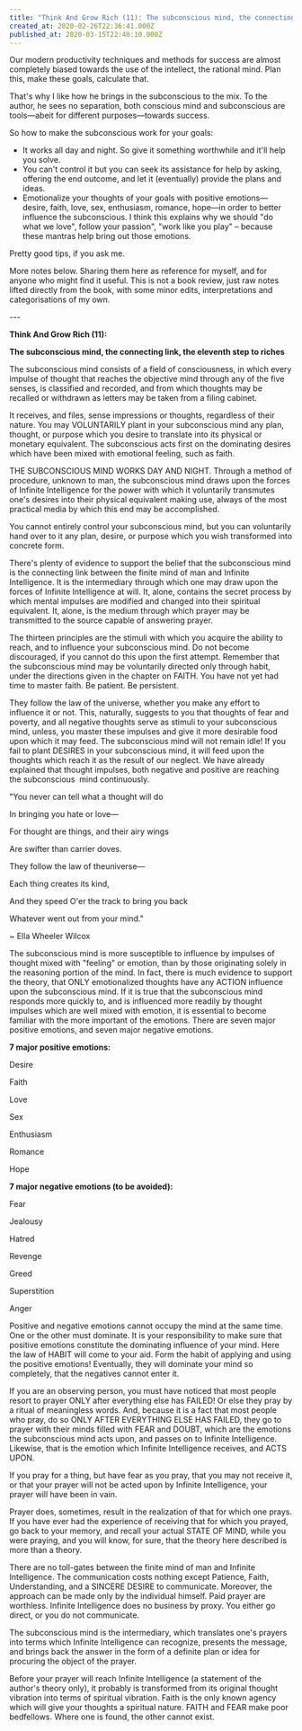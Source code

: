 ```yaml
---
title: "Think And Grow Rich (11): The subconscious mind, the connecting link"
created_at: 2020-02-26T22:36:41.000Z
published_at: 2020-03-15T22:40:10.000Z
---
```

Our modern productivity techniques and methods for success are almost completely biased towards the use of the intellect, the rational mind. Plan this, make these goals, calculate that. 

  

That's why I like how he brings in the subconscious to the mix. To the author, he sees no separation, both conscious mind and subconscious are tools—abeit for different purposes—towards success. 

  

So how to make the subconscious work for your goals:

  

*   It works all day and night. So give it something worthwhile and it'll help you solve.
*   You can't control it but you can seek its assistance for help by asking, offering the end outcome, and let it (eventually) provide the plans and ideas.
*   Emotionalize your thoughts of your goals with positive emotions—desire, faith, love, sex, enthusiasm, romance, hope—in order to better influence the subconscious. I think this explains why we should "do what we love", follow your passion", "work like you play" – because these mantras help bring out those emotions. 

  

Pretty good tips, if you ask me. 

  

More notes below. Sharing them here as reference for myself, and for anyone who might find it useful. This is not a book review, just raw notes lifted directly from the book, with some minor edits, interpretations and categorisations of my own.

  

\---

  

**Think And Grow Rich (11):**

**The subconscious mind, the connecting link, the eleventh step to riches**

  

The subconscious mind consists of a field of consciousness, in which every impulse of thought that reaches the objective mind through any of the five senses, is classified and recorded, and from which thoughts may be recalled or withdrawn as letters may be taken from a filing cabinet. 

  

It receives, and files, sense impressions or thoughts, regardless of their nature. You may VOLUNTARILY plant in your subconscious mind any plan, thought, or purpose which you desire to translate into its physical or monetary equivalent. The subconscious acts first on the dominating desires which have been mixed with emotional feeling, such as faith.

  

THE SUBCONSCIOUS MIND WORKS DAY AND NIGHT. Through a method of procedure, unknown to man, the subconscious mind draws upon the forces of Infinite Intelligence for the power with which it voluntarily transmutes one's desires into their physical equivalent making use, always of the most practical media by which this end may be accomplished.

  

You cannot entirely control your subconscious mind, but you can voluntarily hand over to it any plan, desire, or purpose which you wish transformed into concrete form.

  

There's plenty of evidence to support the belief that the subconscious mind is the connecting link between the finite mind of man and Infinite Intelligence. It is the intermediary through which one may draw upon the forces of Infinite Intelligence at will. It, alone, contains the secret process by which mental impulses are modified and changed into their spiritual equivalent. It, alone, is the medium through which prayer may be transmitted to the source capable of answering prayer.

  

The thirteen principles are the stimuli with which you acquire the ability to reach, and to influence your subconscious mind. Do not become discouraged, if you cannot do this upon the first attempt. Remember that the subconscious mind may be voluntarily directed only through habit, under the directions given in the chapter on FAITH. You have not yet had time to master faith. Be patient. Be persistent.

  

They follow the law of the universe, whether you make any effort to influence it or not. This, naturally, suggests to you that thoughts of fear and poverty, and all negative thoughts serve as stimuli to your subconscious mind, unless, you master these impulses and give it more desirable food upon which it may feed. The subconscious mind will not remain idle! If you fail to plant DESIRES in your subconscious mind, it will feed upon the thoughts which reach it as the result of our neglect. We have already explained that thought impulses, both negative and positive are reaching the subconscious  mind continuously.

  

"You never can tell what a thought will do

  

In bringing you hate or love—

For thought are things, and their airy wings

  

Are swifter than carrier doves. 

They follow the law of theuniverse—

Each thing creates its kind, 

And they speed O'er the track to bring you back

Whatever went out from your mind."

~ Ella Wheeler Wilcox

  

The subconscious mind is more susceptible to influence by impulses of thought mixed with "feeling" or emotion, than by those originating solely in the reasoning portion of the mind. In fact, there is much evidence to support the theory, that ONLY emotionalized thoughts have any ACTION influence upon the subconscious mind. If it is true that the subconscious mind responds more quickly to, and is influenced more readily by thought impulses which are well mixed with emotion, it is essential to become familiar with the more important of the emotions. There are seven major positive emotions, and seven major negative emotions.

  

**7 major positive emotions:**

Desire

Faith

Love

Sex

Enthusiasm

Romance

Hope

  

**7 major negative emotions (to be avoided):**

Fear

Jealousy

Hatred

Revenge

Greed

Superstition

Anger

  

Positive and negative emotions cannot occupy the mind at the same time. One or the other must dominate. It is your responsibility to make sure that positive emotions constitute the dominating influence of your mind. Here the law of HABIT will come to your aid. Form the habit of applying and using the positive emotions! Eventually, they will dominate your mind so completely, that the negatives cannot enter it.

  

If you are an observing person, you must have noticed that most people resort to prayer ONLY after everything else has FAILED! Or else they pray by a ritual of meaningless words. And, because it is a fact that most people who pray, do so ONLY AFTER EVERYTHING ELSE HAS FAILED, they go to prayer with their minds filled with FEAR and DOUBT, which are the emotions the subconscious mind acts upon, and passes on to Infinite Intelligence. Likewise, that is the emotion which Infinite Intelligence receives, and ACTS UPON.

  

If you pray for a thing, but have fear as you pray, that you may not receive it, or that your prayer will not be acted upon by Infinite Intelligence, your prayer will have been in vain. 

  

Prayer does, sometimes, result in the realization of that for which one prays. If you have ever had the experience of receiving that for which you prayed, go back to your memory, and recall your actual STATE OF MIND, while you were praying, and you will know, for sure, that the theory here described is more than a theory.

  

There are no toll-gates between the finite mind of man and Infinite Intelligence. The communication costs nothing except Patience, Faith, Understanding, and a SINCERE DESIRE to communicate. Moreover, the approach can be made only by the individual himself. Paid prayer are worthless. Infinite Intelligence does no business by proxy. You either go direct, or you do not communicate.

  

The subconscious mind is the intermediary, which translates one's prayers into terms which Infinite Intelligence can recognize, presents the message, and brings back the answer in the form of a definite plan or idea for procuring the object of the prayer.

  

Before your prayer will reach Infinite Intelligence (a statement of the author's theory only), it probably is transformed from its original thought vibration into terms of spiritual vibration. Faith is the only known agency which will give your thoughts a spiritual nature. FAITH and FEAR make poor bedfellows. Where one is found, the other cannot exist.
